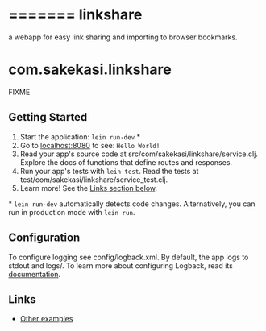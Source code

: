 =======
linkshare
=========

a webapp for easy link sharing and importing to browser bookmarks.

# com.sakekasi.linkshare

FIXME

## Getting Started

1. Start the application: `lein run-dev` \*
2. Go to [localhost:8080](http://localhost:8080/) to see: `Hello World!`
3. Read your app's source code at src/com/sakekasi/linkshare/service.clj. Explore the docs of functions
   that define routes and responses.
4. Run your app's tests with `lein test`. Read the tests at test/com/sakekasi/linkshare/service_test.clj.
5. Learn more! See the [Links section below](#links).

\* `lein run-dev` automatically detects code changes. Alternatively, you can run in production mode
with `lein run`.

## Configuration

To configure logging see config/logback.xml. By default, the app logs to stdout and logs/.
To learn more about configuring Logback, read its [documentation](http://logback.qos.ch/documentation.html).

## Links
* [Other examples](https://github.com/pedestal/samples)

